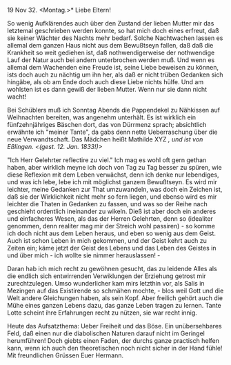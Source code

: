  19 Nov 32. <Montag.>*
Liebe Eltern!

So wenig Aufklärendes auch über den Zustand der lieben Mutter mir das letztemal geschrieben werden konnte, so hat mich doch eines erfreut, daß sie keiner Wächter des Nachts mehr bedarf. Solche Nachtwachen lassen es allemal dem ganzen Haus nicht aus dem Bewußtseyn fallen, daß daß die Krankheit so weit gediehen ist, daß nothwendigerweise der nothwendige Lauf der Natur auch bei andern unterbrochen werden muß. Und wenn es allemal dem Wachenden eine Freude ist, seine Liebe beweisen zu können, ists doch auch zu nächtig um ihn her, als daß er nicht trüben Gedanken sich hingäbe, als ob am Ende doch auch diese Liebe nichts hülfe. Und am wohlsten ist es dann gewiß der lieben Mutter. Wenn nur sie dann nicht wacht!

Bei Schüblers muß ich Sonntag Abends die Pappendekel zu Nähkissen auf Weihnachten bereiten, was angenehm unterhält. Es ist wirklich ein fünfzehnjähriges Bäschen dort, das von Dürrmenz sprach; absichtlich erwähnte ich "meiner Tante", da gabs denn nette Ueberraschung über die neue Verwandtschaft. Das Mädchen heißt Mathilde XYZ <Backmeister>*, und ist von Eßlingen. <(gest. 12. Jan. 1833!)>*

"Ich Herr Gelehrter reflectire zu viel." Ich mag es wohl oft gern gethan haben, aber wirklich meyne ich doch von Tag zu Tag besser zu spüren, wie diese Reflexion mit dem Leben verwächst, denn ich denke nur lebendiges, und was ich lebe, lebe ich mit möglichst ganzem Bewußtseyn. Es wird mir leichter, meine Gedanken zur That umzuwandeln, was doch ein Zeichen ist, daß sie der Wirklichkeit nicht mehr so fern liegen, und ebenso wird es mir leichter die Thaten in Gedanken zu fassen, und was so der Reihe nach geschieht ordentlich ineinander zu wikeln. Dieß ist aber doch ein anderes und einfacheres Wesen, als das der Herren Gelehrten, denn so (idealiter genommen, denn realiter mag mir der Streich wohl passiren) - so komme ich doch nicht aus dem Leben heraus, und eben so wenig aus dem Geist. Auch ist schon Leben in mich gekommen, und der Geist kehrt auch zu Zeiten ein; käme jetzt der Geist des Lebens und das Leben des Geistes in und über mich - ich wollte sie nimmer herauslassen! -

Daran hab ich mich recht zu gewöhnen gesucht, das zu leidende Alles als die endlich sich entwirrenden Verwiklungen der Erziehung getrost mir zurechtzulegen. Umso wunderlicher kam mirs letzthin vor, als Salis in Mezingen auf das Existirende so schmähen mochte, - blos weil Gott und die Welt andere Gleichungen haben, als sein Kopf. Aber freilich gehört auch die Mühe eines ganzen Lebens dazu, das ganze Leben tragen zu lernen. Tante Lotte scheint ihre Erfahrungen recht zu nützen, sie war recht innig.

Heute das Aufsatzthema: Ueber Freiheit und das Böse. Ein unübersehbares Feld, daß einen nur die diabolischen Naturen darauf nicht im Geringel herumführen! Doch giebts einen Faden, der durchs ganze practisch helfen kann, wenn ich auch den theoretischen noch nicht sicher in der Hand fühle! 
 Mit freundlichen Grüssen Euer Hermann.

